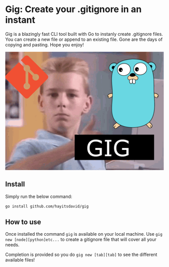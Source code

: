 # Gig: Create your .gitignore in an instant

Gig is a blazingly fast CLI tool built with Go to instanly create .gitignore files.
You can create a new file or append to an existing file. Gone are the days of
copying and pasting. Hope you enjoy!

![Gig](gig.png)

## Install

Simply run the below command:

```bash
go install github.com/hayitsdavid/gig
```

## How to use

Once installed the command `gig` is available on your local machine. 
Use `gig new [node][python]etc...` to create a gitignore file that will cover all your needs.

Completion is provided so you do `gig new [tab][tab]` to see the different available files!
